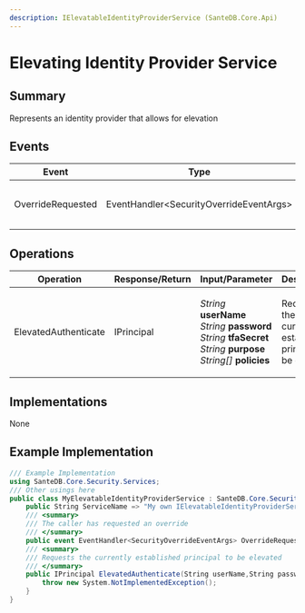 ```yaml
---
description: IElevatableIdentityProviderService (SanteDB.Core.Api)
---
```


# Elevating Identity Provider Service

## Summary

Represents an identity provider that allows for elevation

## Events

| Event             | Type                                     | Description                          |
| ----------------- | ---------------------------------------- | ------------------------------------ |
| OverrideRequested | EventHandler\<SecurityOverrideEventArgs> | The caller has requested an override |

## Operations

| Operation            | Response/Return | Input/Parameter                                                                                                                                                                                                                        | Description                                                 |
| -------------------- | --------------- | -------------------------------------------------------------------------------------------------------------------------------------------------------------------------------------------------------------------------------------- | ----------------------------------------------------------- |
| ElevatedAuthenticate | IPrincipal      | <p><em>String</em> <strong>userName</strong><br><em>String</em> <strong>password</strong><br><em>String</em> <strong>tfaSecret</strong><br><em>String</em> <strong>purpose</strong><br><em>String[]</em> <strong>policies</strong></p> | Requests the currently established principal to be elevated |

## Implementations

None

## Example Implementation

```csharp
/// Example Implementation
using SanteDB.Core.Security.Services;
/// Other usings here
public class MyElevatableIdentityProviderService : SanteDB.Core.Security.Services.IElevatableIdentityProviderService { 
    public String ServiceName => "My own IElevatableIdentityProviderService service";
    /// <summary>
    /// The caller has requested an override
    /// </summary>
    public event EventHandler<SecurityOverrideEventArgs> OverrideRequested;
    /// <summary>
    /// Requests the currently established principal to be elevated
    /// </summary>
    public IPrincipal ElevatedAuthenticate(String userName,String password,String tfaSecret,String purpose,String[] policies){
        throw new System.NotImplementedException();
    }
}
```
